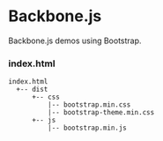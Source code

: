 # Backbone.js

Backbone.js demos using Bootstrap.

### index.html

	index.html
	  +-- dist
          +-- css
              |-- bootstrap.min.css
              |-- bootstrap-theme.min.css
          +-- js
              |-- bootstrap.min.js